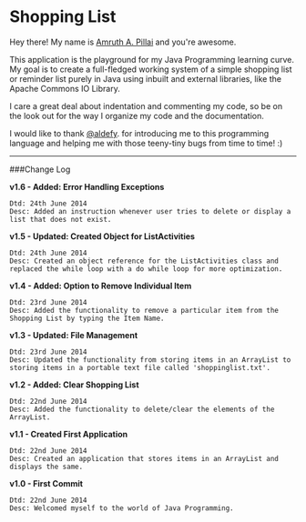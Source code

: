 # Shopping List

Hey there!
My name is [Amruth A. Pillai](https://facebook.com/AmruthPillai) and you're awesome.

This application is the playground for my Java Programming learning curve. My goal is to create a full-fledged working system of a simple shopping list or reminder list purely in Java using inbuilt and external libraries, like the Apache Commons IO Library.

I care a great deal about indentation and commenting my code, so be on the look out for the way I organize my code and the documentation.

I would like to thank [@aldefy](https://github.com/aldefy). for introducing me to this programming language and helping me with those teeny-tiny bugs from time to time! :)


***


###Change Log

**v1.6 - Added: Error Handling Exceptions**

	Dtd: 24th June 2014
	Desc: Added an instruction whenever user tries to delete or display a list that does not exist.


**v1.5 - Updated: Created Object for ListActivities**

	Dtd: 24th June 2014
	Desc: Created an object reference for the ListActivities class and replaced the while loop with a do while loop for more optimization.

**v1.4 - Added: Option to Remove Individual Item**

	Dtd: 23rd June 2014
	Desc: Added the functionality to remove a particular item from the Shopping List by typing the Item Name.

**v1.3 - Updated: File Management**

	Dtd: 23rd June 2014
	Desc: Updated the functionality from storing items in an ArrayList to storing items in a portable text file called 'shoppinglist.txt'.

**v1.2 - Added: Clear Shopping List**

	Dtd: 22nd June 2014
	Desc: Added the functionality to delete/clear the elements of the ArrayList.

**v1.1 - Created First Application**

	Dtd: 22nd June 2014
	Desc: Created an application that stores items in an ArrayList and displays the same.

**v1.0 - First Commit**

	Dtd: 22nd June 2014
	Desc: Welcomed myself to the world of Java Programming.
